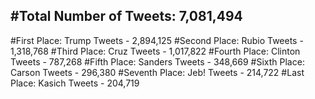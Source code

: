 #Total Number of Tweets: 7,081,494 
---
#First Place: Trump Tweets - 2,894,125
#Second Place: Rubio Tweets - 1,318,768
#Third Place: Cruz Tweets - 1,017,822
#Fourth Place: Clinton Tweets - 787,268
#Fifth Place: Sanders Tweets - 348,669
#Sixth Place: Carson Tweets - 296,380
#Seventh Place: Jeb! Tweets - 214,722
#Last Place: Kasich Tweets - 204,719
